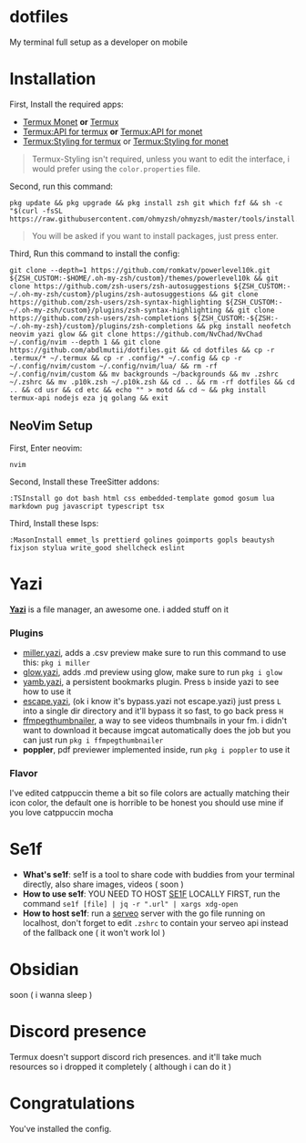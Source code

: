 # dotfiles
My terminal full setup as a developer on mobile

# Installation 
First, Install the required apps:
- [Termux Monet](https://github.com/HardcodedCat/termux-monet/releases/tag/v0.118.0-33) **or** [Termux](https://f-droid.org/en/packages/com.termux/)
- [Termux:API for termux](https://f-droid.org/en/packages/com.termux.api/) **or** [Termux:API for monet](https://github.com/HardcodedCat/termux-api/releases)
- [Termux:Styling for termux](https://f-droid.org/en/packages/com.termux.styling/) or [Termux:Styling for monet](https://github.com/HardcodedCat/termux-styling/releases)
> Termux-Styling isn't required, unless you want to edit the interface, i would prefer using the `color.properties` file.
 
Second, run this command:
```
pkg update && pkg upgrade && pkg install zsh git which fzf && sh -c "$(curl -fsSL https://raw.githubusercontent.com/ohmyzsh/ohmyzsh/master/tools/install.sh)"
```
> You will be asked if you want to install packages, just press enter.

Third, Run this command to install the config:
```
git clone --depth=1 https://github.com/romkatv/powerlevel10k.git ${ZSH_CUSTOM:-$HOME/.oh-my-zsh/custom}/themes/powerlevel10k && git clone https://github.com/zsh-users/zsh-autosuggestions ${ZSH_CUSTOM:-~/.oh-my-zsh/custom}/plugins/zsh-autosuggestions && git clone https://github.com/zsh-users/zsh-syntax-highlighting ${ZSH_CUSTOM:-~/.oh-my-zsh/custom}/plugins/zsh-syntax-highlighting && git clone https://github.com/zsh-users/zsh-completions ${ZSH_CUSTOM:-${ZSH:-~/.oh-my-zsh}/custom}/plugins/zsh-completions && pkg install neofetch neovim yazi glow && git clone https://github.com/NvChad/NvChad ~/.config/nvim --depth 1 && git clone https://github.com/abdlmutii/dotfiles.git && cd dotfiles && cp -r .termux/* ~/.termux && cp -r .config/* ~/.config && cp -r ~/.config/nvim/custom ~/.config/nvim/lua/ && rm -rf ~/.config/nvim/custom && mv backgrounds ~/backgrounds && mv .zshrc ~/.zshrc && mv .p10k.zsh ~/.p10k.zsh && cd .. && rm -rf dotfiles && cd .. && cd usr && cd etc && echo "" > motd && cd ~ && pkg install termux-api nodejs eza jq golang && exit
```

## NeoVim Setup
First, Enter neovim:
```
nvim
```

Second, Install these TreeSitter addons:
```
:TSInstall go dot bash html css embedded-template gomod gosum lua markdown pug javascript typescript tsx
```

Third, Install these lsps:
```
:MasonInstall emmet_ls prettierd golines goimports gopls beautysh fixjson stylua write_good shellcheck eslint
```

# Yazi
**[Yazi](https://yazi-rs.github.io)** is a file manager, an awesome one. i added stuff on it
### Plugins
- [miller.yazi](https://github.com/Reledia/miller.yazi), adds a .csv preview make sure to run this command to use this: `pkg i miller`
- [glow.yazi](https://github.com/Reledia/glow.yazi), adds .md preview using glow, make sure to run `pkg i glow`
- [yamb.yazi](https://github.com/h-hg/yamb.yazi), a persistent bookmarks plugin. Press `b` inside yazi to see how to use it
- [escape.yazi](https://github.com/Rolv-Apneseth/bypass.yazi), (ok i know it's bypass.yazi not escape.yazi) just press `L` into a single dir directory and it'll bypass it so fast, to go back press `H`
- [ffmpegthumbnailer](https://github.com/dirkvdb/ffmpegthumbnailer), a way to see videos thumbnails in your fm. i didn't want to download it because imgcat automatically does the job but you can just run `pkg i ffmpegthumbnailer`
- **poppler**, pdf previewer implemented inside, run `pkg i poppler` to use it

### Flavor
I've edited catppuccin theme a bit so file colors are actually matching their icon color, the default one is horrible to be honest you should use mine if you love catppuccin mocha

# Se1f
- **What's se1f**: se1f is a tool to share code with buddies from your terminal directly, also share images, videos ( soon )
- **How to use se1f**: YOU NEED TO HOST [SE1F](https://github.com/abdlmutii/se1f) LOCALLY FIRST, run the command `se1f [file] | jq -r ".url" | xargs xdg-open`
- **How to host se1f**: run a [serveo](serveo.net) server with the go file running on localhost, don't forget to edit `.zshrc` to contain your serveo api instead of the fallback one ( it won't work lol )

# Obsidian
soon ( i wanna sleep )

# Discord presence
Termux doesn't support discord rich presences. and it'll take much resources so i dropped it completely ( although i can do it )

# Congratulations 
You've installed the config.
